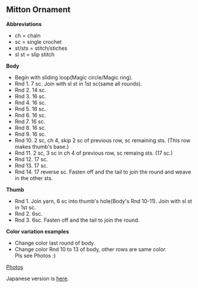 Mitton Ornament
---

**Abbreviations**
- ch = chain
- sc = single crochet
- st/sts = stitch/stiches
- sl st = slip stitch


**Body**  
- Begin with sliding loop(Magic circle/Magic ring).  
- Rnd 1. 7 sc. Join with sl st in 1st sc(same all rounds).
- Rnd 2. 14 sc. 
- Rnd 3. 16 sc.
- Rnd 4. 16 sc.
- Rnd 5. 16 sc.
- Rnd 6. 16 sc.
- Rnd 7. 16 sc.
- Rnd 8. 16 sc.
- Rnd 9. 16 sc.
- Rnd 10. 2 sc, ch 4, skip 2 sc of previous row, sc remaining sts. (This row makes thumb's base.)
- Rnd 11. 2 sc, 3 sc in ch 4 of previous row, sc remaing sts. (17 sc.)
- Rnd 12. 17 sc.
- Rnd 13. 17 sc.
- Rnd 14. 17 reverse sc. Fasten off and the tail to join the round and weave in the other sts.


**Thumb**
- Rnd 1. Join yarn, 6 sc into thumb's hole(Body's Rnd 10-11). Join with sl st in 1st sc.
- Rnd 2. 6sc.
- Rnd 3. 6sc. Fasten off and the tail to join the round.


**Color variation examples**
- Change color last round of body.
- Change color Rnd 10 to 13 of body, other rows are same color.  
Pls see Photos :)


[Photos](https://www.instagram.com/p/BbQv8WiDDun/)


Japanese version is [here](https://github.com/ayak00/crochet/blob/master/mitten_ornament_jp.md).